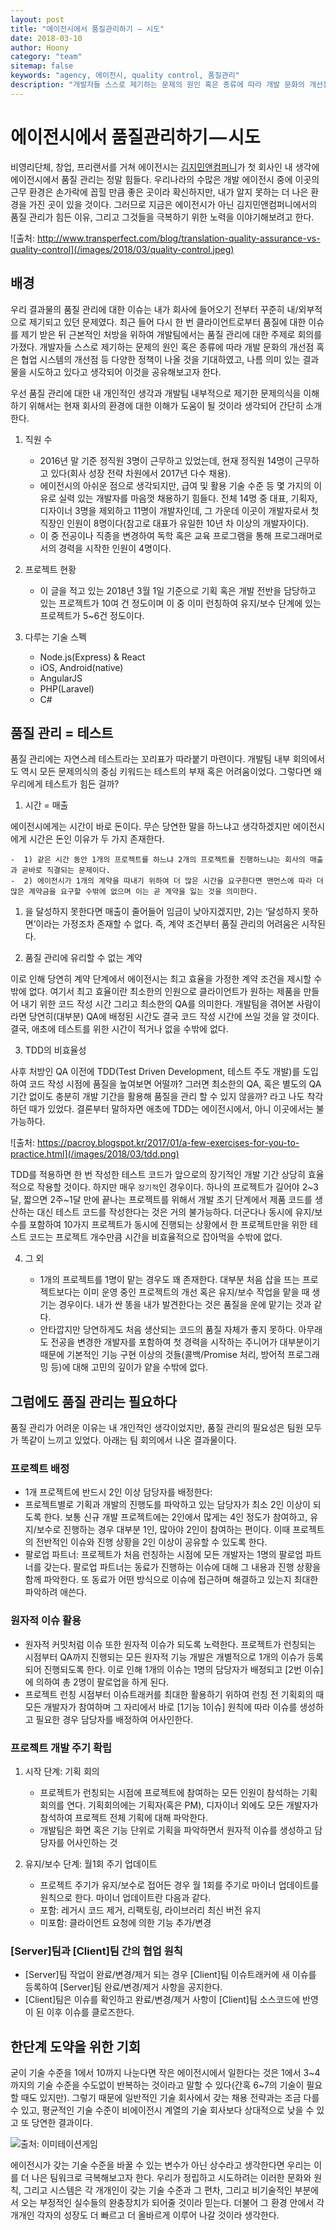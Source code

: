 ```yaml
---
layout: post
title: "에이전시에서 품질관리하기 — 시도"
date: 2018-03-10
author: Hoony
category: "team"
sitemap: false
keywords: "agency, 에이전시, quality control, 품질관리"
description: "개발자들 스스로 제기하는 문제의 원인 혹은 종류에 따라 개발 문화의 개선점 혹은 협업 시스템의 개선점 등 다양한 정책이 나올 것을 기대하였고, 나름 의미 있는 결과물을 시도하고 있다고 생각되어 이것을 공유해보고자 한다"
---
```


# 에이전시에서 품질관리하기 — 시도

비영리단체, 창업, 프리랜서를 거쳐 에이전시는 [김지민앤컴퍼니](https://www.kimjiminand.co)가 첫 회사인 내 생각에 에이전시에서 품질 관리는 정말 힘들다. 우리나라의 수많은 개발 에이전시 중에 이곳의 근무 환경은 손가락에 꼽힐 만큼 좋은 곳이라 확신하지만, 내가 알지 못하는 더 나은 환경을 가진 곳이 있을 것이다. 그러므로 지금은 에이전시가 아닌 김지민앤컴퍼니에서의 품질 관리가 힘든 이유, 그리고 그것들을 극복하기 위한 노력을 이야기해보려고 한다.

![출처: http://www.transperfect.com/blog/translation-quality-assurance-vs-quality-control](/images/2018/03/quality-control.jpeg)

## 배경

우리 결과물의 품질 관리에 대한 이슈는 내가 회사에 들어오기 전부터 꾸준히 내/외부적으로 제기되고 있던 문제였다. 최근 들어 다시 한 번 클라이언트로부터 품질에 대한 이슈를 제기 받은 뒤 근본적인 처방을 위하여 개발팀에서는 품질 관리에 대한 주제로 회의를 가졌다. 개발자들 스스로 제기하는 문제의 원인 혹은 종류에 따라 개발 문화의 개선점 혹은 협업 시스템의 개선점 등 다양한 정책이 나올 것을 기대하였고, 나름 의미 있는 결과물을 시도하고 있다고 생각되어 이것을 공유해보고자 한다.

우선 품질 관리에 대한 내 개인적인 생각과 개발팀 내부적으로 제기한 문제의식을 이해하기 위해서는 현재 회사의 환경에 대한 이해가 도움이 될 것이라 생각되어 간단히 소개한다.

1. 직원 수

    - 2016년 말 기준 정직원 3명이 근무하고 있었는데, 현재 정직원 14명이 근무하고 있다(회사 성장 전략 차원에서 2017년 다수 채용).
    - 에이전시의 아쉬운 점으로 생각되지만, 급여 및 활용 기술 수준 등 몇 가지의 이유로 실력 있는 개발자를 마음껏 채용하기 힘들다. 전체 14명 중 대표, 기획자, 디자이너 3명을 제외하고 11명이 개발자인데, 그 가운데 이곳이 개발자로서 첫 직장인 인원이 8명이다(참고로 대표가 유일한 10년 차 이상의 개발자이다).
    - 이 중 전공이나 직종을 변경하여 독학 혹은 교육 프로그램을 통해 프로그래머로서의 경력을 시작한 인원이 4명이다.

2. 프로젝트 현황

    - 이 글을 적고 있는 2018년 3월 1일 기준으로 기획 혹은 개발 전반을 담당하고 있는 프로젝트가 10여 건 정도이며 이 중 이미 런칭하여 유지/보수 단계에 있는 프로젝트가 5~6건 정도이다.

3. 다루는 기술 스펙

    - Node.js(Express) & React
    - iOS, Android(native)
    - AngularJS
    - PHP(Laravel)
    - C#

## 품질 관리 = 테스트

품질 관리에는 자연스레 테스트라는 꼬리표가 따라붙기 마련이다. 개발팀 내부 회의에서도 역시 모든 문제의식의 중심 키워드는 테스트의 부재 혹은 어려움이었다. 그렇다면 왜 우리에게 테스트가 힘든 걸까?

1. 시간 = 매출

에이전시에게는 시간이 바로 돈이다. 무슨 당연한 말을 하느냐고 생각하겠지만 에이전시에게 시간은 돈인 이유가 두 가지 존재한다.

    -  1) 같은 시간 동안 1개의 프로젝트를 하느냐 2개의 프로젝트를 진행하느냐는 회사의 매출과 곧바로 직결되는 문제이다.
    -  2) 에이전시가 1개의 계약을 따내기 위하여 더 많은 시간을 요구한다면 맨먼스에 따라 더 많은 계약금을 요구할 수밖에 없으며 이는 곧 계약을 잃는 것을 의미한다.

1) 을 달성하지 못한다면 매출이 줄어들어 임금이 낮아지겠지만, 2)는 ‘달성하지 못하면’이라는 가정조차 존재할 수 없다. 즉, 계약 조건부터 품질 관리의 어려움은 시작된다.

2. 품질 관리에 유리할 수 없는 계약

이로 인해 당연히 계약 단계에서 에이전시는 최고 효율을 가정한 계약 조건을 제시할 수밖에 없다. 여기서 최고 효율이란 최소한의 인원으로 클라이언트가 원하는 제품을 만들어 내기 위한 코드 작성 시간 그리고 최소한의 QA를 의미한다. 개발팀을 겪어본 사람이라면 당연히(대부분) QA에 배정된 시간도 결국 코드 작성 시간에 쓰일 것을 알 것이다. 결국, 애초에 테스트를 위한 시간이 적거나 없을 수밖에 없다.

3. TDD의 비효율성

사후 처방인 QA 이전에 TDD(Test Driven Development, 테스트 주도 개발)를 도입하여 코드 작성 시점에 품질을 높여보면 어떨까? 그러면 최소한의 QA, 혹은 별도의 QA 기간 없이도 충분히 개발 기간을 활용해 품질을 관리 할 수 있지 않을까? 라고 나도 착각하던 때가 있었다. 결론부터 말하자면 애초에 TDD는 에이전시에서, 아니 이곳에서는 불가능하다.

![출처: https://pacroy.blogspot.kr/2017/01/a-few-exercises-for-you-to-practice.html](/images/2018/03/tdd.png)

TDD를 적용하면 한 번 작성한 테스트 코드가 앞으로의 장기적인 개발 기간 상당히 효율적으로 작용할 것이다. 하지만 매우 `장기적`인 경우이다. 하나의 프로젝트가 길어야 2~3달, 짧으면 2주~1달 만에 끝나는 프로젝트를 위해서 개발 초기 단계에서 제품 코드를 생산하는 대신 테스트 코드를 작성한다는 것은 거의 불가능하다. 더군다나 동시에 유지/보수를 포함하여 10가지 프로젝트가 동시에 진행되는 상황에서 한 프로젝트만을 위한 테스트 코드는 프로젝트 개수만큼 시간을 비효율적으로 잡아먹을 수밖에 없다.

4. 그 외

    - 1개의 프로젝트를 1명이 맡는 경우도 꽤 존재한다. 대부분 처음 삽을 뜨는 프로젝트보다는 이미 운영 중인 프로젝트의 개선 혹은 유지/보수 작업을 맡을 때 생기는 경우이다. 내가 싼 똥을 내가 발견한다는 것은 품질을 운에 맡기는 것과 같다.
    - 안타깝지만 당연하게도 처음 생산되는 코드의 품질 자체가 좋지 못하다. 아무래도 전공을 변경한 개발자를 포함하여 첫 경력을 시작하는 주니어가 대부분이기 때문에 기본적인 기능 구현 이상의 것들(콜백/Promise 처리, 방어적 프로그래밍 등)에 대해 고민의 깊이가 얕을 수밖에 없다.

## 그럼에도 품질 관리는 필요하다

품질 관리가 어려운 이유는 내 개인적인 생각이었지만, 품질 관리의 필요성은 팀원 모두가 똑같이 느끼고 있었다. 아래는 팀 회의에서 나온 결과물이다.

### 프로젝트 배정

- 1개 프로젝트에 반드시 2인 이상 담당자를 배정한다:
- 프로젝트별로 기획과 개발의 진행도를 파악하고 있는 담당자가 최소 2인 이상이 되도록 한다. 보통 신규 개발 프로젝트에는 2인에서 많게는 4인 정도가 참여하고, 유지/보수로 진행하는 경우 대부분 1인, 많아야 2인이 참여하는 편이다. 이때 프로젝트의 전반적인 이슈와 진행 상황을 2인 이상이 공유할 수 있도록 한다.
- 팔로업 파트너:
    프로젝트가 처음 런칭하는 시점에 모든 개발자는 1명의 팔로업 파트너를 갖는다. 팔로업 파트너는 동료가 진행하는 이슈에 대해 그 내용과 진행 상황을 함께 파악한다. 또 동료가 어떤 방식으로 이슈에 접근하며 해결하고 있는지 최대한 파악하려 애쓴다.

### 원자적 이슈 활용

- 원자적 커밋처럼 이슈 또한 원자적 이슈가 되도록 노력한다. 프로젝트가 런칭되는 시점부터 QA까지 진행되는 모든 원자적 기능 개발은 개별적으로 1개의 이슈가 등록되어 진행되도록 한다. 이로 인해 1개의 이슈는 1명의 담당자가 배정되고 [2번 이슈]에 의하여 총 2명이 팔로업을 하게 된다.
- 프로젝트 런칭 시점부터 이슈트래커를 최대한 활용하기 위하여 런칭 전 기획회의 때 모든 개발자가 참여하며 그 자리에서 바로 [1기능 1이슈] 원칙에 따라 이슈를 생성하고 필요한 경우 담당자를 배정하여 어사인한다.

### 프로젝트 개발 주기 확립

1. 시작 단계: 기획 회의
    - 프로젝트가 런칭되는 시점에 프로젝트에 참여하는 모든 인원이 참석하는 기획 회의를 연다. 기획회의에는 기획자(혹은 PM), 디자이너 외에도 모든 개발자가 참석하여 프로젝트 전체 기획에 대해 파악한다.
    - 개발팀은 화면 혹은 기능 단위로 기획을 파악하면서 원자적 이슈를 생성하고 담당자를 어사인하는 것

2. 유지/보수 단계: 월1회 주기 업데이트

    - 프로젝트 주기가 유지/보수로 접어든 경우 월 1회를 주기로 마이너 업데이트를 원칙으로 한다. 마이너 업데이트란 다음과 같다.
    - 포함: 레거시 코드 제거, 리팩토링, 라이브러리 최신 버전 유지
    - 미포함: 클라이언트 요청에 의한 기능 추가/변경

### [Server]팀과 [Client]팀 간의 협업 원칙

- [Server]팀 작업이 완료/변경/제거 되는 경우 [Client]팀 이슈트래커에 새 이슈를 등록하여 [Server]팀 완료/변경/제거 사항을 공지한다.
- [Client]팀은 이슈를 확인하고 완료/변경/제거 사항이 [Client]팀 소스코드에 반영이 된 이후 이슈를 클로즈한다.

## 한단계 도약을 위한 기회

굳이 기술 수준을 1에서 10까지 나눈다면 작은 에이전시에서 일한다는 것은 1에서 3~4까지의 기술 수준을 수도없이 반복하는 것이라고 말할 수 있다(간혹 6~7의 기술이 필요할 때도 있지만). 그렇기 때문에 일반적인 기술 회사에서 갖는 채용 전략과는 조금 다를 수 있고, 평균적인 기술 수준이 비에이전시 계열의 기술 회사보다 상대적으로 낮을 수 있고 또 당연한 결과이다.

![출처: 이미테이션게임](/images/2018/03/imitationgame.jpeg)

에이전시가 갖는 기술 수준을 바꿀 수 있는 변수가 아닌 상수라고 생각한다면 우리는 이를 더 나은 팀워크로 극복해보고자 한다. 우리가 정립하고 시도하려는 이러한 문화와 원칙, 그리고 시스템은 각 개개인이 갖는 기술 수준과 그 편차, 그리고 비기술적인 부분에서 오는 부정적인 실수들의 완충장치가 되어줄 것이라 믿는다. 더불어 그 환경 안에서 각 개개인 각자의 성장도 더 빠르고 더 올바르게 이루어 나갈 것이라 생각한다.